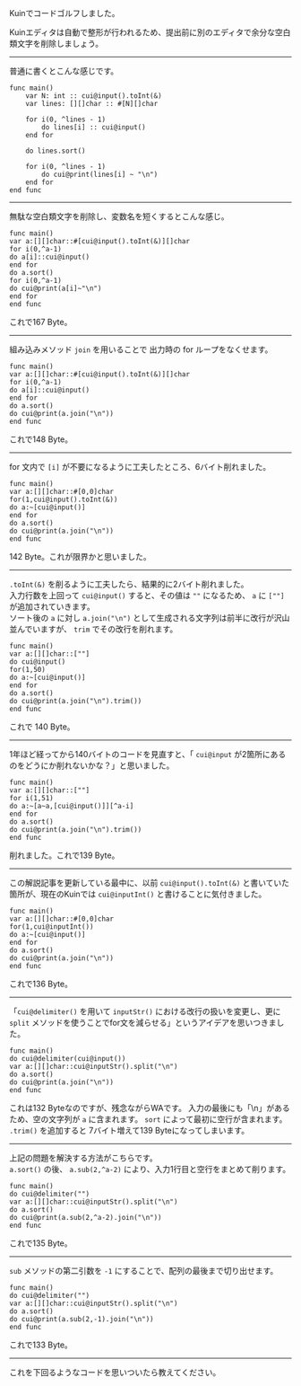 Kuinでコードゴルフしました。

Kuinエディタは自動で整形が行われるため、提出前に別のエディタで余分な空白類文字を削除しましょう。

----
普通に書くとこんな感じです。
```kuin
func main()
	var N: int :: cui@input().toInt(&)
	var lines: [][]char :: #[N][]char
	
	for i(0, ^lines - 1)
		do lines[i] :: cui@input()
	end for
	
	do lines.sort()
	
	for i(0, ^lines - 1)
		do cui@print(lines[i] ~ "\n")
	end for
end func
```

----
無駄な空白類文字を削除し、変数名を短くするとこんな感じ。
```kuin
func main()
var a:[][]char::#[cui@input().toInt(&)][]char
for i(0,^a-1)
do a[i]::cui@input()
end for
do a.sort()
for i(0,^a-1)
do cui@print(a[i]~"\n")
end for
end func
```
これで167 Byte。

----
組み込みメソッド `join` を用いることで 出力時の for ループをなくせます。
```kuin
func main()
var a:[][]char::#[cui@input().toInt(&)][]char
for i(0,^a-1)
do a[i]::cui@input()
end for
do a.sort()
do cui@print(a.join("\n"))
end func
```
これで148 Byte。

----
for 文内で `[i]` が不要になるように工夫したところ、6バイト削れました。
```kuin
func main()
var a:[][]char::#[0,0]char
for(1,cui@input().toInt(&))
do a:~[cui@input()]
end for
do a.sort()
do cui@print(a.join("\n"))
end func
```
142 Byte。これが限界かと思いました。

----
`.toInt(&)` を削るように工夫したら、結果的に2バイト削れました。  
入力行数を上回って `cui@input()` すると、その値は `""` になるため、 `a` に `[""]` が追加されていきます。  
ソート後の `a` に対し `a.join("\n")` として生成される文字列は前半に改行が沢山並んでいますが、 `trim` でその改行を削れます。
```kuin
func main()
var a:[][]char::[""]
do cui@input()
for(1,50)
do a:~[cui@input()]
end for
do a.sort()
do cui@print(a.join("\n").trim())
end func
```
これで 140 Byte。

----
1年ほど経ってから140バイトのコードを見直すと、「 `cui@input` が2箇所にあるのをどうにか削れないかな？」と思いました。
```kuin
func main()
var a:[][]char::[""]
for i(1,51)
do a:~[a~a,[cui@input()]][^a-i]
end for
do a.sort()
do cui@print(a.join("\n").trim())
end func
```
削れました。これで139 Byte。

----
この解説記事を更新している最中に、以前 `cui@input().toInt(&)` と書いていた箇所が、現在のKuinでは `cui@inputInt()` と書けることに気付きました。
```kuin
func main()
var a:[][]char::#[0,0]char
for(1,cui@inputInt())
do a:~[cui@input()]
end for
do a.sort()
do cui@print(a.join("\n"))
end func
```
これで136 Byte。

----
「`cui@delimiter()` を用いて `inputStr()` における改行の扱いを変更し、更に `split` 	メソッドを使うことでfor文を減らせる」というアイデアを思いつきました。
```kuin
func main()
do cui@delimiter(cui@input())
var a:[][]char::cui@inputStr().split("\n")
do a.sort()
do cui@print(a.join("\n"))
end func
```
これは132 Byteなのですが、残念ながらWAです。
入力の最後にも「\n」があるため、空の文字列が `a` に含まれます。 `sort` によって最初に空行が含まれます。
`.trim()` を追加すると 7バイト増えて139 Byteになってしまいます。

----
上記の問題を解決する方法がこちらです。  
`a.sort()` の後、 `a.sub(2,^a-2)` により、入力1行目と空行をまとめて削ります。
```kuin
func main()
do cui@delimiter("")
var a:[][]char::cui@inputStr().split("\n")
do a.sort()
do cui@print(a.sub(2,^a-2).join("\n"))
end func
```
これで135 Byte。

----
`sub` メソッドの第二引数を `-1` にすることで、配列の最後まで切り出せます。
```kuin
func main()
do cui@delimiter("")
var a:[][]char::cui@inputStr().split("\n")
do a.sort()
do cui@print(a.sub(2,-1).join("\n"))
end func
```
これで133 Byte。

----

これを下回るようなコードを思いついたら教えてください。